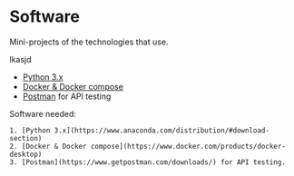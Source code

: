 # Software

Mini-projects of the technologies that use.

lkasjd

- [Python 3.x](https://www.anaconda.com/distribution/#download-section)
- [Docker & Docker compose](https://www.docker.com/products/docker-desktop)
- [Postman](https://www.getpostman.com/downloads/) for API testing

Software needed:

    1. [Python 3.x](https://www.anaconda.com/distribution/#download-section)
    2. [Docker & Docker compose](https://www.docker.com/products/docker-desktop)
    3. [Postman](https://www.getpostman.com/downloads/) for API testing.
  